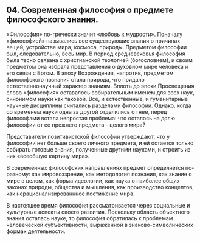 ﻿## 04. Современная философия о предмете философского знания.

«Философия» по-гречески значит «любовь к мудрости». Поначалу «философией» назывались все существующие знания о причинах вещей, устройстве мира, космоса, природы. Предметом философии был, следовательно, весь мир. В период средневековья философия была тесно связана с христианской теологией (богословием), и своим предметом она избрала представления о духовном мире человека и его связи с Богом. В эпоху Возрождения, напротив, предметом философского познания стала природа, что придало естественнонаучный характер знаниям. Вплоть до эпохи Просвещения слово «философия» оставалось собирательным именем для всех наук, синонимом науки как таковой. Все, и естественные, и гуманитарные научные дисциплины считались разделами философии. Однако, когда со временем науки одна за другой отделились от нее, перед философами встала непростая проблема: что осталось на долю философии от ее прежнего предмета - целого мира?

Представители позитивистской философии утверждают, что у философии нет больше своего личного предмета, и ей остается только собирать готовые знания, полученные другими науками, и строить из них «всеобщую картину мира».

В современных философских направлениях предмет определяется по-разному: как мировоззрение, как методология познания, как знание о мире в целом, как форма идеологии, как наука о наиболее общих законах природы, общества и мышления, как производство концептов, как нерационализированнное постижение мира.

В настоящее время философия рассматривается через социальные и культурные аспекты своего развития. Поскольку область объектного знания осталась науке, то философия обратилась к проблемам человеческой субъективности, выраженной в знаково-символических формах деятельности.
